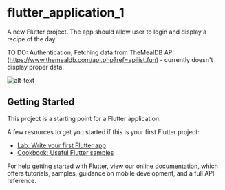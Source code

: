 # flutter_application_1

A new Flutter project. The app should allow user to login and display a recipe of the day.

TO DO:
Authentication, Fetching data from TheMealDB API (https://www.themealdb.com/api.php?ref=apilist.fun) - currently doesn't display proper data.

![alt-text](https://github.com/kalinaszy/flutter_bootcamp/issues/1#issue-947145171)





## Getting Started

This project is a starting point for a Flutter application.

A few resources to get you started if this is your first Flutter project:

- [Lab: Write your first Flutter app](https://flutter.dev/docs/get-started/codelab)
- [Cookbook: Useful Flutter samples](https://flutter.dev/docs/cookbook)

For help getting started with Flutter, view our
[online documentation](https://flutter.dev/docs), which offers tutorials,
samples, guidance on mobile development, and a full API reference.
